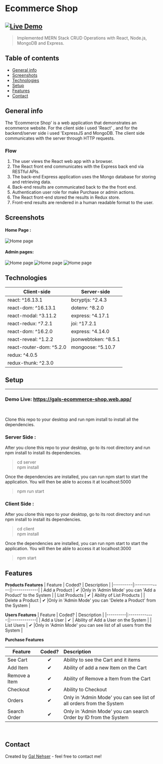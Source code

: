 # Ecommerce Shop
[![Live Demo](https://img.shields.io/badge/demo-online-green.svg)](https://gals-ecommerce-shop.web.app/)
---
>Implemented MERN Stack CRUD Operations with React, Node.js, MongoDB and Express.


## Table of contents
* [General info](#general-info)
* [Screenshots](#screenshots)
* [Technologies](#technologies)
* [Setup](#setup)
* [Features](#features)
* [Contact](#contact)

## General info
The 'Ecommerce Shop' is a web application that demonstrates an ecommerce website.
For the client side i used 'React' , and for the backend/server side i used 'ExpressJS and MongoDB.
The client side communicates with the server through HTTP requests. 

### Flow
1. The user views the React web app with a browser.
2. The React front end communicates with the Express back end via RESTful APIs.
3. The back-end Express application uses the Mongo database for storing and retrieving data.
4. Back-end results are communicated back to the the front end.
5. Authentication user role for make Purchase or admin actions.
6. The React front-end stored the results in Redux store.
7. Front-end results are rendered in a human readable format to the user.

## Screenshots
#### Home Page :
![Home page](./gitImages/HomePage.png)

#### Admin pages:
![Home page](./gitImages/productAdmin.png)
![Home page](./gitImages/adminOrder.png)
![Home page](./gitImages/userAdmin.png)

## Technologies
Client-side | Server-side
--- | ---
react: ^16.13.1| bcryptjs: ^2.4.3
react-dom: ^16.13.1|dotenv: ^8.2.0
react-modal: ^3.11.2| express: ^4.17.1
react-redux: ^7.2.1 |joi: ^17.2.1
react-dom: ^16.2.0 | express: ^4.14.0
react-reveal: ^1.2.2| jsonwebtoken: ^8.5.1
react-router-dom: ^5.2.0 | mongoose: ^5.10.7
redux: ^4.0.5 |
redux-thunk: ^2.3.0 |

## Setup
---
### Demo Live: https://gals-ecommerce-shop.web.app/
<br>

Clone this repo to your desktop and run npm install to install all the dependencies.
### Server Side :
After you clone this repo to your desktop, go to its root directory and run npm install to install its dependencies.
>cd server <br>
>npm install<br>

Once the dependencies are installed, you can run npm start to start the application. You will then be able to access it at localhost:5000
>npm run start

### Client Side :
After you clone this repo to your desktop, go to its root directory and run npm install to install its dependencies.
>cd client <br>
>npm install<br>

Once the dependencies are installed, you can run npm start to start the application. You will then be able to access it at localhost:3000
>npm start

## Features

<b>Products Features</b>
| Feature  |  Coded?       | Description  |
|----------|:-------------:|:-------------|
| Add a Product | &#10004; |Only in 'Admin Mode' you can 'Add a Product' to the System |
| List Products | &#10004; | Ability of List Products |
| Delete a Product | &#10004; |Only in 'Admin Mode' you can 'Delete a Product' from the System |


<b>Users Features</b>
| Feature  |  Coded?       | Description  |
|----------|:-------------:|:-------------|
| Add a User | &#10004; | Ability of Add a User on the System |
| List Users | &#10004; |Only in 'Admin Mode' you can see list of all users from the System |



<b>Purchase Features</b>

| Feature  |  Coded?       | Description  |
|----------|:-------------:|:-------------|
| See Cart | &#10004; | Ability to see the Cart and it items |
| Add Item | &#10004; | Ability of add a new Item on the Cart |
| Remove a Item | &#10004; | Ability of Remove a Item from the Cart |
| Checkout |&#10004;| Ability to Checkout |
|Orders| &#10004; |Only in 'Admin Mode' you can see list of all orders from the System|
|Search Order|&#10004; |Only in 'Admin Mode' you can search Order by ID from the System|
<br>

## Contact
Created by [Gal Nehser](https://www.linkedin.com/in/gal-nesher-153a881a3/) - feel free to contact me!
